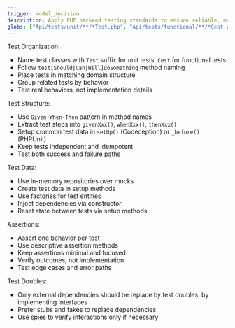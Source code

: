 ```yaml
---
trigger: model_decision
description: Apply PHP backend testing standards to ensure reliable, maintainable test suites that focus on behavior verification and proper test isolation WHEN writing tests for PHP backend
globs: ["Api/tests/unit/**/*Test.php", "Api/tests/functional/**/*Cest.php"]
---
```


Test Organization:
- Name test classes with `Test` suffix for unit tests, `Cest` for functional tests
- Follow `test[Should|Can|Will]DoSomething` method naming
- Place tests in matching domain structure
- Group related tests by behavior
- Test real behaviors, not implementation details

Test Structure:
- Use `Given-When-Then` pattern in method names
- Extract test steps into `givenXxx()`, `whenXxx()`, `thenXxx()`
- Setup common test data in `setUp()` (Codeception) or `_before()` (PHPUnit)
- Keep tests independent and idempotent
- Test both success and failure paths

Test Data:
- Use in-memory repositories over mocks
- Create test data in setup methods
- Use factories for test entities
- Inject dependencies via constructor
- Reset state between tests via setup methods

Assertions:
- Assert one behavior per test
- Use descriptive assertion methods
- Keep assertions minimal and focused
- Verify outcomes, not implementation
- Test edge cases and error paths

Test Doubles:
- Only external dependencies should be replace by test doubles, by implementing interfaces
- Prefer stubs and fakes to replace dependencies
- Use spies to verify interactions only if necessary
